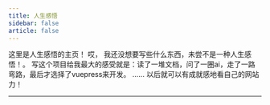 ```yaml
---
title: 人生感悟
sidebar: false
article: false
---
```

这里是人生感悟的主页！
哎， 我还没想要写些什么东西，未尝不是一种人生感悟！。
写这个项目给我最大的感受就是：读了一堆文档，问了一圈ai，走了一路弯路，最后才选择了vuepress来开发。
......
以后就可以有成就感地看自己的网站力！

---
<VPCard
    title="李樾老师--最后一课"
    logo="/assets/images/bk1.png"
    desc="为人师表"
    link="/thinking/一位很优秀的老师说的话"
/>
<VPCard
    title="哲思"
    logo="/assets/images/bk1.png"
    desc="酒饱饭足之际"
    link="/thinking/beautifulSentence"
/>
<VPCard
    title="还没想好名字"
    logo="/assets/images/bk1.png"
    desc="还没想好描述"
    link="/thinking/myOldDays"
/>
---

